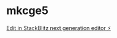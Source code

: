 # mkcge5

[Edit in StackBlitz next generation editor ⚡️](https://stackblitz.com/~/github.com/FirePrometheus0109/mkcge5)